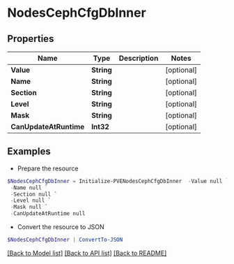 # NodesCephCfgDbInner
## Properties

Name | Type | Description | Notes
------------ | ------------- | ------------- | -------------
**Value** | **String** |  | [optional] 
**Name** | **String** |  | [optional] 
**Section** | **String** |  | [optional] 
**Level** | **String** |  | [optional] 
**Mask** | **String** |  | [optional] 
**CanUpdateAtRuntime** | **Int32** |  | [optional] 

## Examples

- Prepare the resource
```powershell
$NodesCephCfgDbInner = Initialize-PVENodesCephCfgDbInner  -Value null `
 -Name null `
 -Section null `
 -Level null `
 -Mask null `
 -CanUpdateAtRuntime null
```

- Convert the resource to JSON
```powershell
$NodesCephCfgDbInner | ConvertTo-JSON
```

[[Back to Model list]](../README.md#documentation-for-models) [[Back to API list]](../README.md#documentation-for-api-endpoints) [[Back to README]](../README.md)

